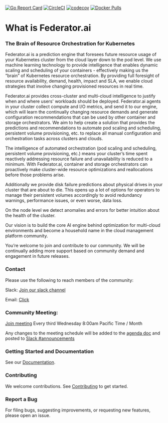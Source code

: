 [![Go Report Card](https://goreportcard.com/badge/github.com/containers-ai/Alameda)](https://goreportcard.com/report/github.com/containers-ai/Alameda)
[![CircleCI](https://circleci.com/gh/containers-ai/alameda.svg?style=shield)](https://circleci.com/gh/containers-ai/alameda)
[![codecov](https://codecov.io/gh/containers-ai/alameda/branch/master/graph/badge.svg)](https://codecov.io/gh/containers-ai/alameda)
[![Docker Pulls](https://img.shields.io/docker/pulls/containersai/alameda.svg)](https://hub.docker.com/r/containersai/alameda)

# What is Federator.ai 

### The Brain of Resource Orchestration for Kubernetes

Federator.ai is a prediction engine that foresees future resource usage of your Kubernetes cluster from the cloud layer down to the pod level. We use machine learning technology to provide intelligence that enables dynamic scaling and scheduling of your containers - effectively making us the “brain” of Kubernetes resource orchestration. By providing full foresight of resource availability, demand, health, impact and SLA, we enable cloud strategies that involve changing provisioned resources in real time. 

Federator.ai provides cross-cluster and multi-cloud intelligence to justify when and where users' workloads should be deployed. Federator.ai agents in your cluster collect compute and I/O metrics, and send it to our engine, which will learn the continually changing resource demands and generate configuration recommendations that can be used by other container and storage orchestrators. We aim to help create a solution that provides the predictions and recommendations to automate pod scaling and scheduling, persistent volume provisioning, etc. to replace all manual configuration and orchestration tasks across clusters and clouds.

The intelligence of automated orchestration (pod scaling and scheduling, persistent volume provisioning, etc.) means your cluster’s time spent reactively addressing resource failure and unavailability is reduced to a minimum. With Federator.ai, container and storage orchestrators can proactively make cluster-wide resource optimizations and reallocations before those problems arise.

Additionally we provide disk failure predictions about physical drives in your cluster that are about to die. This opens up a lot of options for operators to manage their persistent volumes accordingly to avoid redundancy warnings, performance issues, or even worse, data loss.

On the node level we detect anomalies and errors for better intuition about the health of the cluster.

Our vision is to build the core AI engine behind optimization for multi-cloud environments and become a household name in the cloud management platform community.

You’re welcome to join and contribute to our community. We will be continually adding more support based on community demand and engagement in future releases.

### Contact
 
Please use the following to reach members of the community:

Slack: [Join our slack channel](https://alameda-ai.slack.com)

Email: [Click](mailto:alameda@prophetstor.com)

### Community Meeting: 

[Join meeting](https://zoom.us/j/2541170419) Every third Wednesday 8:00am Pacific Time / Month 

Any changes to the meeting schedule will be added to the [agenda doc](https://docs.google.com/document/d/1ZQec5pbN5TAkVHQi4b0KRkLQUEK4HxR_t98ctIdckdc/edit?usp=sharing) and posted to [Slack #announcements](https://alameda-ai.slack.com/messages/CD3N5BN5T/team/UD4QB30A2/) 

### Getting Started and Documentation

See our [Documentation](./docs/).

### Contributing

We welcome contributions. See [Contributing](CONTRIBUTING.md) to get started.

### Report a Bug

For filing bugs, suggesting improvements, or requesting new features, please open an issue.
